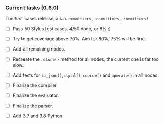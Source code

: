### Current tasks (0.6.0)

The first cases release, a.k.a. `committers, committers, committers!`

 - [ ] Pass 50 Stylus test cases.  4/50 done, or 8% :)
 - [ ] Try to get coverage above 70%. Aim for 80%; 75% will be fine.
 - [ ] Add all remaining nodes.
 - [ ] Recreate the `.clone()` method for all nodes; the current one is far too slow.
 - [ ] Add tests for `to_json()`, `equal()`, `coerce()` and `operate()` in all nodes.
 - [ ] Finalize the compiler.
 - [ ] Finalize the evaluator.
 - [ ] Finalize the parser.
 - [ ] Add 3.7 and 3.8 Python.
 